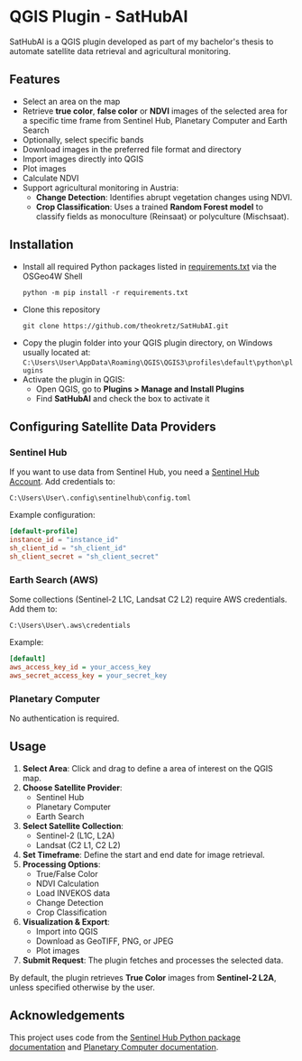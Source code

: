 # QGIS Plugin - SatHubAI

SatHubAI is a QGIS plugin developed as part of my bachelor's thesis to automate satellite data retrieval and agricultural monitoring.

## Features

- Select an area on the map
- Retrieve **true color**, **false color** or **NDVI** images of the selected area for a specific time frame from Sentinel Hub, Planetary Computer and Earth Search
- Optionally, select specific bands
- Download images in the preferred file format and directory
- Import images directly into QGIS
- Plot images
- Calculate NDVI
- Support agricultural monitoring in Austria:
  - **Change Detection**: Identifies abrupt vegetation changes using NDVI.
  - **Crop Classification**: Uses a trained **Random Forest model** to classify fields as monoculture (Reinsaat) or polyculture (Mischsaat).


## Installation

- Install all required Python packages listed in [requirements.txt](./requirements.txt) via the OSGeo4W Shell
  ```
  python -m pip install -r requirements.txt
  ```
- Clone this repository
  ```
  git clone https://github.com/theokretz/SatHubAI.git
  ```
- Copy the plugin folder into your QGIS plugin directory, on Windows usually located at: `C:\Users\User\AppData\Roaming\QGIS\QGIS3\profiles\default\python\plugins`
- Activate the plugin in QGIS:
  - Open QGIS, go to **Plugins > Manage and Install Plugins**
  - Find **SatHubAI** and check the box to activate it

## Configuring Satellite Data Providers
### **Sentinel Hub**
If you want to use data from Sentinel Hub, you need a [Sentinel Hub Account](https://www.sentinel-hub.com/).
Add credentials to: 
```
C:\Users\User\.config\sentinelhub\config.toml
```

Example configuration:
```toml
[default-profile]
instance_id = "instance_id"
sh_client_id = "sh_client_id"
sh_client_secret = "sh_client_secret"
```

### **Earth Search (AWS)**
Some collections (Sentinel-2 L1C, Landsat C2 L2) require AWS credentials. Add them to:

```
C:\Users\User\.aws\credentials
```

Example:

```ini
[default]
aws_access_key_id = your_access_key
aws_secret_access_key = your_secret_key
```

### **Planetary Computer**
No authentication is required.

## Usage

1. **Select Area**: Click and drag to define a area of interest on the QGIS map.
2. **Choose Satellite Provider**: 
   - Sentinel Hub
   - Planetary Computer
   - Earth Search
3. **Select Satellite Collection**: 
   - Sentinel-2 (L1C, L2A)
   - Landsat (C2 L1, C2 L2)
4. **Set Timeframe**: Define the start and end date for image retrieval.
5. **Processing Options**:
   - True/False Color
   - NDVI Calculation
   - Load INVEKOS data
   - Change Detection
   - Crop Classification
6. **Visualization & Export**:
   - Import into QGIS
   - Download as GeoTIFF, PNG, or JPEG
   - Plot images
7. **Submit Request**: The plugin fetches and processes the selected data.

By default, the plugin retrieves **True Color** images from **Sentinel-2 L2A**, unless specified otherwise by the user.


## Acknowledgements
This project uses code from the [Sentinel Hub Python package documentation](https://sentinelhub-py.readthedocs.io/en/latest/examples/process_request.html) and [Planetary Computer documentation](https://planetarycomputer.microsoft.com/docs/quickstarts/reading-stac/).
